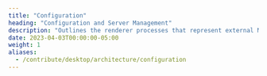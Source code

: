 ```yaml
---
title: "Configuration"
heading: "Configuration and Server Management"
description: "Outlines the renderer processes that represent external Mattermost servers, and the modules that manage them."
date: 2023-04-03T00:00:00-05:00
weight: 1
aliases:
  - /contribute/desktop/architecture/configuration
---
```


